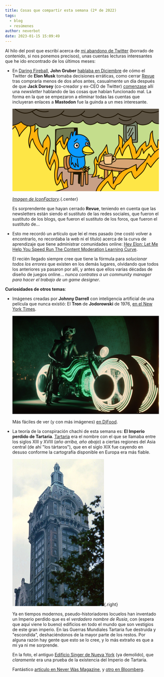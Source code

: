```yaml
---
title: Cosas que compartir esta semana (2ª de 2022)
tags:
  - blog
  - resúmenes
author: neverbot
date: 2023-01-15 15:09:49
---
```



Al hilo del post que escribí acerca de [mi abandono de Twitter](./not-on-twitter-anymore/) (borrado de contenido, si nos ponemos precisos), unas cuentas lecturas interesantes que he ido encontrado de los últimos meses:

- En [Daring Fireball](https://daringfireball.net), **John Gruber** [hablaba en Diciembre](https://daringfireball.net/2022/12/i_wish_i_could_tell_you_this_is_not_all_about_twitter) de cómo el Twitter de **Elon Musk** tomaba decisiones erráticas, como cerrar [Revue](https://www.getrevue.co/) tras comprarla menos de dos años antes, casualmente un día después de que **Jack Dorsey** (co-creador y ex-CEO de Twitter) [comenzase](https://www.getrevue.co/profile/jackjack/issues/a-native-internet-protocol-for-social-media-1503112) allí una *newsletter* hablando de las cosas que habían funcionado mal. La forma en la que se empezaron a eliminar todas las cuentas que incluyeran enlaces a **Mastodon** fue la guinda a un mes interesante.

  ![this_is_fine](./cosas-que-compartir-esta-semana-2-de-2022/this_is_fine.png)

  *[Imagen de IconFactory](https://blog.iconfactory.com/2023/01/state-of-the-twitterverse/)*.{.center}

  Es sorprendente que hayan cerrado **Revue**, teniendo en cuenta que las newsletters están siendo el sustituto de las redes sociales, que fueron el sustituto de los blogs, que fueron el sustituto de los foros, que fueron el sustituto de...

- Esto me recordó un artículo que leí el mes pasado (me costó volver a encontrarlo, no recordaba la web ni el título) acerca de la curva de aprendizaje que tiene administrar comunidades online: [Hey Elon: Let Me Help You Speed Run The Content Moderation Learning Curve](https://www.techdirt.com/2022/11/02/hey-elon-let-me-help-you-speed-run-the-content-moderation-learning-curve/). 

  El recién llegado siempre cree que tiene la fórmula para *solucionar todos los errores* que existen en los demás lugares, olvidando que todos los anteriores ya pasaron por allí, y antes que ellos varias décadas de diseño de juegos online... *nunca contrates a un community manager para hacer el trabajo de un game designer*.

**Curiosidades de otros temas**:

- Imágenes creadas por **Johnny Darrell** con inteligencia artificial de una película que nunca existió: El **Tron** de **Jodorowski** de 1976, [en el New York Times](https://www.nytimes.com/interactive/2023/01/13/opinion/jodorowsky-dune-ai-tron.html).
  
  ![Jodo-Tron-1-6](./cosas-que-compartir-esta-semana-2-de-2022/Jodo-Tron-1-6.jpg)
  
  Más fáciles de ver (y con más imágenes) [en DjFood](https://www.djfood.org/fantasy-jodorowsky-tron-visualisations-by-johnny-darrell/).

- La teoría de la conspiración chachi de esta semana es: **El Imperio perdido de Tartaria**. [Tartaria](https://en.wikipedia.org/wiki/Tartary) era el nombre con el que se llamaba entre los siglos XIII y XVIII (*año arriba, año abajo*) a ciertas regiones del Asia central (de ahí "los tártaros"), que en el siglo XIX fue cayendo en desuso conforme la cartografía disponible en Europa era más fiable.

  ![Singer-Building-New-York](./cosas-que-compartir-esta-semana-2-de-2022/Singer-Building-New-York.jpg){.right}
  
  Ya en tiempos modernos, pseudo-historiadores locuelos han inventado un Imperio perdido que es el *verdadero nombre de Rusia*, con (espera que aquí viene lo bueno) edificios en todo el mundo que son vestigios de este gran imperio. En las Guerras Mundiales Tartaria fue destruida y "escondida", deshaciéndonos de la mayor parte de los restos. Por alguna razón hay gente que esto se lo cree, y lo más extraño es que a mí ya ni me sorprende.

  En la foto, el antiguo [Edificio Singer de Nueva York](https://en.wikipedia.org/wiki/Singer_Building) (ya demolido), que *claramente* era una prueba de la existencia del Imperio de Tartaria.
  
  Fantástico [artículo en Never Was Magazine](https://neverwasmag.com/2021/10/lost-empire-of-tartaria/), y [otro en Bloomberg](https://www.bloomberg.com/news/features/2021-04-27/inside-architecture-s-wildest-conspiracy-theory). 
